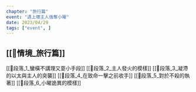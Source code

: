 ```yaml
---
chapter: "旅行篇"
event: "遇上壞主人強奪小曜"
date: 2023/04/29
tags: ["event", ]
---
```

[[📖情境_旅行篇]]
---
[[🔖段落_1_蠻橫不講理又耍小手段]]
[[🔖段落_2_主人發火的模樣]]
[[🔖段落_3_凝滯的以太與主人的突襲]]
[[🔖段落_4_在致命一擊之前收手]]
[[🔖段落_5_對於不殺的執著]]
[[🔖段落_6_小曜詭異的模樣]]
